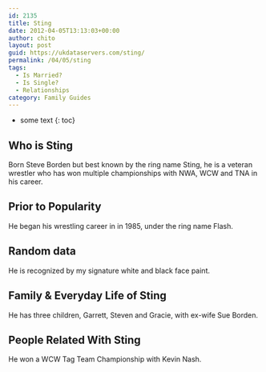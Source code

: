 ```yaml
---
id: 2135
title: Sting
date: 2012-04-05T13:13:03+00:00
author: chito
layout: post
guid: https://ukdataservers.com/sting/
permalink: /04/05/sting
tags:
  - Is Married?
  - Is Single?
  - Relationships
category: Family Guides
---
```


* some text
{: toc}
          
          
## Who is  Sting
                  
                  
                  
Born Steve Borden but best known by the ring name Sting, he is a veteran wrestler who has won multiple championships with NWA, WCW and TNA in his career.
                  
                
                
                
## Prior to Popularity 
                  
                  
                  
He began his wrestling career in in 1985, under the ring name Flash.
                  
                
                
                
## Random data 
                  
                  
                  
He is recognized by my signature white and black face paint.
                  
                
                
                
## Family & Everyday Life of Sting
                  
                  
                  
He has three children, Garrett, Steven and Gracie, with ex-wife Sue Borden.
                  
                
                
                
## People Related With  Sting
                  
                  
                  
He won a WCW Tag Team Championship with Kevin Nash.
                  
                
              
            
          
          
          
    
    
  
